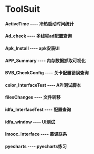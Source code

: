 # ToolSuit
#### ActiveTime ---- 冷热启动时间统计
#### Ad_check ---- 多线程ad配置查询
#### Apk_Install ---- apk安装UI
#### APP_Summary ---- 内存数据抓取可视化
#### BVB_CheckConfig ---- 关卡配置错误查询
#### color_InterfaceTest ---- API测试脚本
#### filesChanges ---- 文件转移
#### idfa_InterfaceTest ---- 配置查询
#### idfa_window ---- UI测试
#### Imooc_Interface ---- 慕课联系
#### pyecharts ---- pyecharts练习
